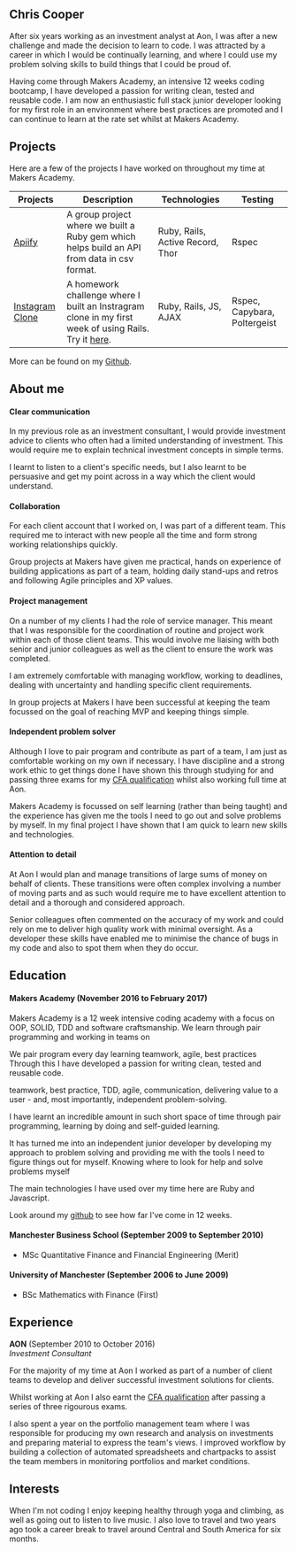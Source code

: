 ## Chris Cooper

After six years working as an investment analyst at Aon, I was after a new challenge and made the decision to learn to code. I was attracted by a career in which I would be continually learning, and where I could use my problem solving skills to build things that I could be proud of.

Having come through Makers Academy, an intensive 12 weeks coding bootcamp, I have developed a passion for writing clean, tested and reusable code. I am now an enthusiastic full stack junior developer looking for my first role in an environment where best practices are promoted and I can continue to learn at the rate set whilst at Makers Academy.


## Projects

Here are a few of the projects I have worked on throughout my time at Makers Academy.


| Projects   | Description   | Technologies  | Testing |
| ---------- |---------------| --------------| --------- |
| [Apiify](https://github.com/oscar-barlow/apiify)  | A group project where we built a Ruby gem which helps build an API from data in csv format. | Ruby, Rails, Active Record, Thor | Rspec |
| [Instagram Clone](https://github.com/cjcoops/instagram-challenge) | A homework challenge where I built an Instragram clone in my first week of using Rails. Try it [here](https://insta-clone-474.herokuapp.com/). | Ruby, Rails, JS, AJAX | Rspec, Capybara, Poltergeist |

More can be found on my [Github](https://github.com/cjcoops).


## About me

#### Clear communication
In my previous role as an investment consultant, I would provide investment advice to clients who often had a limited understanding of investment. This would require me to explain technical investment concepts in simple terms.

I learnt to listen to a client's specific needs, but I also learnt to be persuasive and get my point across in a way which the client would understand.

#### Collaboration
For each client account that I worked on, I was part of a different team. This required me to interact with new people all the time and form strong working relationships quickly.

Group projects at Makers have given me practical, hands on experience of building applications as part of a team, holding daily stand-ups and retros and following Agile principles and XP values.

#### Project management
On a number of my clients I had the role of service manager. This meant that I was responsible for the coordination of routine and project work within each of those client teams. This would involve me liaising with both senior and junior colleagues as well as the client to ensure the work was completed.

I am extremely comfortable with managing workflow, working to deadlines, dealing with uncertainty and handling specific client requirements.

In group projects at Makers I have been successful at keeping the team focussed on the goal of reaching MVP and keeping things simple.

#### Independent problem solver
Although I love to pair program and contribute as part of a team,  I am just as comfortable working on my own if necessary. I have discipline and a strong work ethic to get things done I have shown this through studying for and passing three exams for my [CFA qualification](https://www.cfainstitute.org/programs/cfaprogram/Pages/index.aspx) whilst also working full time at Aon.

Makers Academy is focussed on self learning (rather than being taught) and the experience has given me the tools I need to go out and solve problems by myself. In my final project I have shown that I am quick to learn new skills and technologies.

#### Attention to detail
At Aon I would plan and manage transitions of large sums of money on behalf of clients. These transitions were often complex involving a number of moving parts and as such would require me to have excellent attention to detail and a thorough and considered approach.

Senior colleagues often commented on the accuracy of my work and could rely on me to deliver high quality work with minimal oversight. As a developer these skills have enabled me to minimise the chance of bugs in my code and also to spot them when they do occur.

## Education

#### Makers Academy (November 2016 to February 2017)

Makers Academy is a 12 week intensive coding academy with a focus on OOP, SOLID, TDD and software craftsmanship. We learn through pair programming and working in teams on

We pair program every day learning teamwork, agile, best practices  Through this I have developed a passion for writing clean, tested and reusable code.

teamwork, best practice, TDD, agile, communication, delivering value to a user - and, most importantly, independent problem-solving.

I have learnt an incredible amount in such short space of time through pair programming, learning by doing and self-guided learning.

It has turned me into an independent junior developer by developing my approach to problem solving and providing me with the tools I need to figure things out for myself. Knowing where to look for help and solve problems myself

The main technologies I have used over my time here are Ruby and Javascript.

Look around my [github](https://github.com/cjcoops) to see how far I've come in 12 weeks.

#### Manchester Business School (September 2009 to September 2010)

- MSc Quantitative Finance and Financial Engineering (Merit)

#### University of Manchester (September 2006 to June 2009)

- BSc Mathematics with Finance (First)

## Experience

**AON** (September 2010 to October 2016)    
*Investment Consultant*

For the majority of my time at Aon I worked as part of a number of client teams to develop and deliver successful investment solutions for clients.

Whilst working at Aon I also earnt the [CFA qualification](https://www.cfainstitute.org/programs/cfaprogram/Pages/index.aspx) after passing a series of three rigourous exams.

I also spent a year on the portfolio management team where I was responsible for producing my own research and analysis on investments and preparing material to express the team's views. I improved workflow by building a collection of automated spreadsheets and chartpacks to assist the team members in monitoring portfolios and market conditions.


## Interests

When I'm not coding I enjoy keeping healthy through yoga and climbing, as well as going out to listen to live music. I also love to travel and two years ago took a career break to travel around Central and South America for six months.
